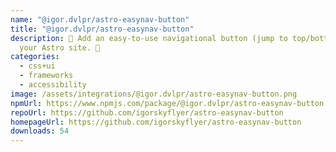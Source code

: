 ```yaml
---
name: "@igor.dvlpr/astro-easynav-button"
title: "@igor.dvlpr/astro-easynav-button"
description: 🧭 Add an easy-to-use navigational button (jump to top/bottom) to
  your Astro site. 🔼
categories:
  - css+ui
  - frameworks
  - accessibility
image: /assets/integrations/@igor.dvlpr/astro-easynav-button.png
npmUrl: https://www.npmjs.com/package/@igor.dvlpr/astro-easynav-button
repoUrl: https://github.com/igorskyflyer/astro-easynav-button
homepageUrl: https://github.com/igorskyflyer/astro-easynav-button
downloads: 54
---
```

